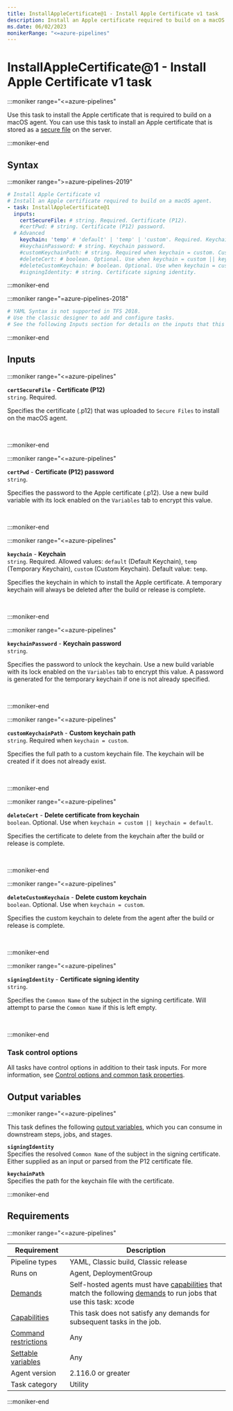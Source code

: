 ```yaml
---
title: InstallAppleCertificate@1 - Install Apple Certificate v1 task
description: Install an Apple certificate required to build on a macOS agent (task version 1).
ms.date: 06/02/2023
monikerRange: "<=azure-pipelines"
---
```


# InstallAppleCertificate@1 - Install Apple Certificate v1 task

<!-- :::description::: -->
:::moniker range="<=azure-pipelines"

<!-- :::editable-content name="description"::: -->
Use this task to install the Apple certificate that is required to build on a macOS agent. You can use this task to install an Apple certificate that is stored as a [secure file](/azure/devops/pipelines/library/secure-files) on the server.
<!-- :::editable-content-end::: -->

:::moniker-end
<!-- :::description-end::: -->

<!-- :::syntax::: -->
## Syntax

:::moniker range=">=azure-pipelines-2019"

```yaml
# Install Apple Certificate v1
# Install an Apple certificate required to build on a macOS agent.
- task: InstallAppleCertificate@1
  inputs:
    certSecureFile: # string. Required. Certificate (P12). 
    #certPwd: # string. Certificate (P12) password. 
  # Advanced
    keychain: 'temp' # 'default' | 'temp' | 'custom'. Required. Keychain. Default: temp.
    #keychainPassword: # string. Keychain password. 
    #customKeychainPath: # string. Required when keychain = custom. Custom keychain path. 
    #deleteCert: # boolean. Optional. Use when keychain = custom || keychain = default. Delete certificate from keychain. 
    #deleteCustomKeychain: # boolean. Optional. Use when keychain = custom. Delete custom keychain. 
    #signingIdentity: # string. Certificate signing identity.
```

:::moniker-end

:::moniker range="=azure-pipelines-2018"

```yaml
# YAML Syntax is not supported in TFS 2018.
# Use the classic designer to add and configure tasks.
# See the following Inputs section for details on the inputs that this task supports.
```

:::moniker-end
<!-- :::syntax-end::: -->

<!-- :::inputs::: -->
## Inputs

<!-- :::item name="certSecureFile"::: -->
:::moniker range="<=azure-pipelines"

**`certSecureFile`** - **Certificate (P12)**<br>
`string`. Required.<br>
<!-- :::editable-content name="helpMarkDown"::: -->
Specifies the certificate (.p12) that was uploaded to `Secure Files` to install on the macOS agent.
<!-- :::editable-content-end::: -->
<br>

:::moniker-end
<!-- :::item-end::: -->
<!-- :::item name="certPwd"::: -->
:::moniker range="<=azure-pipelines"

**`certPwd`** - **Certificate (P12) password**<br>
`string`.<br>
<!-- :::editable-content name="helpMarkDown"::: -->
Specifies the password to the Apple certificate (.p12). Use a new build variable with its lock enabled on the `Variables` tab to encrypt this value.
<!-- :::editable-content-end::: -->
<br>

:::moniker-end
<!-- :::item-end::: -->
<!-- :::item name="keychain"::: -->
:::moniker range="<=azure-pipelines"

**`keychain`** - **Keychain**<br>
`string`. Required. Allowed values: `default` (Default Keychain), `temp` (Temporary Keychain), `custom` (Custom Keychain). Default value: `temp`.<br>
<!-- :::editable-content name="helpMarkDown"::: -->
Specifies the keychain in which to install the Apple certificate. A temporary keychain will always be deleted after the build or release is complete.
<!-- :::editable-content-end::: -->
<br>

:::moniker-end
<!-- :::item-end::: -->
<!-- :::item name="keychainPassword"::: -->
:::moniker range="<=azure-pipelines"

**`keychainPassword`** - **Keychain password**<br>
`string`.<br>
<!-- :::editable-content name="helpMarkDown"::: -->
Specifies the password to unlock the keychain. Use a new build variable with its lock enabled on the `Variables` tab to encrypt this value. A password is generated for the temporary keychain if one is not already specified.
<!-- :::editable-content-end::: -->
<br>

:::moniker-end
<!-- :::item-end::: -->
<!-- :::item name="customKeychainPath"::: -->
:::moniker range="<=azure-pipelines"

**`customKeychainPath`** - **Custom keychain path**<br>
`string`. Required when `keychain = custom`.<br>
<!-- :::editable-content name="helpMarkDown"::: -->
Specifies the full path to a custom keychain file. The keychain will be created if it does not already exist.
<!-- :::editable-content-end::: -->
<br>

:::moniker-end
<!-- :::item-end::: -->
<!-- :::item name="deleteCert"::: -->
:::moniker range="<=azure-pipelines"

**`deleteCert`** - **Delete certificate from keychain**<br>
`boolean`. Optional. Use when `keychain = custom || keychain = default`.<br>
<!-- :::editable-content name="helpMarkDown"::: -->
Specifies the certificate to delete from the keychain after the build or release is complete.
<!-- :::editable-content-end::: -->
<br>

:::moniker-end
<!-- :::item-end::: -->
<!-- :::item name="deleteCustomKeychain"::: -->
:::moniker range="<=azure-pipelines"

**`deleteCustomKeychain`** - **Delete custom keychain**<br>
`boolean`. Optional. Use when `keychain = custom`.<br>
<!-- :::editable-content name="helpMarkDown"::: -->
Specifies the custom keychain to delete from the agent after the build or release is complete.
<!-- :::editable-content-end::: -->
<br>

:::moniker-end
<!-- :::item-end::: -->
<!-- :::item name="signingIdentity"::: -->
:::moniker range="<=azure-pipelines"

**`signingIdentity`** - **Certificate signing identity**<br>
`string`.<br>
<!-- :::editable-content name="helpMarkDown"::: -->
Specifies the `Common Name` of the subject in the signing certificate. Will attempt to parse the `Common Name` if this is left empty.
<!-- :::editable-content-end::: -->
<br>

:::moniker-end
<!-- :::item-end::: -->

### Task control options

All tasks have control options in addition to their task inputs. For more information, see [Control options and common task properties](/azure/devops/pipelines/yaml-schema/steps-task#common-task-properties).
<!-- :::inputs-end::: -->

<!-- :::outputVariables::: -->
## Output variables

:::moniker range="<=azure-pipelines"

This task defines the following [output variables](/azure/devops/pipelines/process/variables#use-output-variables-from-tasks), which you can consume in downstream steps, jobs, and stages.

<!-- :::item name="signingIdentity"::: -->
**`signingIdentity`**<br><!-- :::editable-content name="Value"::: -->
Specifies the resolved `Common Name` of the subject in the signing certificate. Either supplied as an input or parsed from the P12 certificate file.
<!-- :::editable-content-end::: -->
<!-- :::item-end::: -->
<!-- :::item name="keychainPath"::: -->
**`keychainPath`**<br><!-- :::editable-content name="Value"::: -->
Specifies the path for the keychain file with the certificate.
<!-- :::editable-content-end::: -->
<!-- :::item-end::: -->

:::moniker-end
<!-- :::outputVariables-end::: -->

<!-- :::remarks::: -->
<!-- :::editable-content name="remarks"::: -->
<!-- :::editable-content-end::: -->
<!-- :::remarks-end::: -->

<!-- :::examples::: -->
<!-- :::editable-content name="examples"::: -->
<!-- :::editable-content-end::: -->
<!-- :::examples-end::: -->

<!-- :::properties::: -->
## Requirements

:::moniker range="<=azure-pipelines"

| Requirement | Description |
|-------------|-------------|
| Pipeline types | YAML, Classic build, Classic release |
| Runs on | Agent, DeploymentGroup |
| [Demands](/azure/devops/pipelines/process/demands) | Self-hosted agents must have [capabilities](/azure/devops/pipelines/agents/agents#capabilities) that match the following [demands](/azure/devops/pipelines/process/demands) to run jobs that use this task: xcode |
| [Capabilities](/azure/devops/pipelines/agents/agents#capabilities) | This task does not satisfy any demands for subsequent tasks in the job. |
| [Command restrictions](/azure/devops/pipelines/security/templates#agent-logging-command-restrictions) | Any |
| [Settable variables](/azure/devops/pipelines/security/templates#agent-logging-command-restrictions) | Any |
| Agent version |  2.116.0 or greater |
| Task category | Utility |

:::moniker-end
<!-- :::properties-end::: -->

<!-- :::see-also::: -->
<!-- :::editable-content name="seeAlso"::: -->
<!-- :::editable-content-end::: -->
<!-- :::see-also-end::: -->